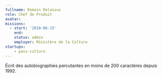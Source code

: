 ```yaml
---
fullname: Romain Delassus
role: Chef de Produit
avatar:
missions:
  - start: '2018-06-15'
    end:
    status: admin
    employer: Ministère de la Culture
startups:
    - pass-culture
---
```


Écrit des autobiographies percutantes en moins de 200 caractères depuis 1992.
